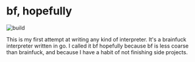 # bf, hopefully

![build](https://travis-ci.org/rbwendt/bfhopefully.svg?branch=master)

This is my first attempt at writing any kind of interpreter. It's
a brainfuck interpreter written in go. I called it bf hopefully
because bf is less coarse than brainfuck, and because I have a habit 
of not finishing side projects.

